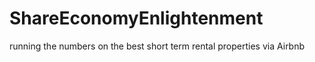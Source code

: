 # ShareEconomyEnlightenment
running the numbers on the best short term rental properties via Airbnb
